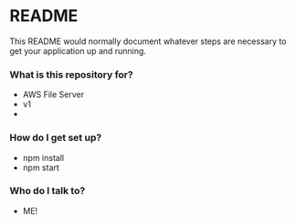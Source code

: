 # README #

This README would normally document whatever steps are necessary to get your application up and running.

### What is this repository for? ###

* AWS File Server
* v1
* 

### How do I get set up? ###

* npm install
* npm start

### Who do I talk to? ###

* ME!